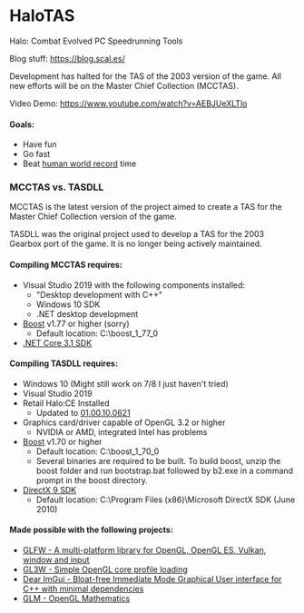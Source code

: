 # HaloTAS
Halo: Combat Evolved PC Speedrunning Tools

Blog stuff: https://blog.scal.es/

Development has halted for the TAS of the 2003 version of the game. All new efforts will be on the Master Chief Collection (MCCTAS).

Video Demo: https://www.youtube.com/watch?v=AEBJUeXLTlo

#### Goals:
- Have fun
- Go fast
- Beat [human world record](https://haloruns.com/records/solo/hce) time

### MCCTAS vs. TASDLL

MCCTAS is the latest version of the project aimed to create a TAS for the Master Chief Collection version of the game.

TASDLL was the original project used to develop a TAS for the 2003 Gearbox port of the game. It is no longer being actively maintained.

#### Compiling MCCTAS requires:
- Visual Studio 2019 with the following components installed:
  - "Desktop development with C++"
  - Windows 10 SDK
  - .NET desktop development
- [Boost](https://www.boost.org/users/download/) v1.77 or higher (sorry)
  - Default location: C:\boost_1_77_0
- [.NET Core 3.1 SDK](https://dotnet.microsoft.com/download/dotnet-core/3.1)

#### Compiling TASDLL requires:
- Windows 10 (Might still work on 7/8 I just haven't tried)
- Visual Studio 2019
- Retail Halo:CE Installed
    - Updated to [01.00.10.0621](http://halo.bungie.net/images/games/halopc/patch/110/halopc-patch-1.0.10.exe)
- Graphics card/driver capable of OpenGL 3.2 or higher
    - NVIDIA or AMD, integrated Intel has problems
- [Boost](https://www.boost.org/users/download/) v1.70 or higher
    - Default location: C:\boost_1_70_0
	- Several binaries are required to be built. To build boost, unzip the boost folder and run bootstrap.bat followed by b2.exe in a command prompt in the boost directory.
- [DirectX 9 SDK](https://www.microsoft.com/en-us/download/details.aspx?id=6812)
	- Default location: C:\Program Files (x86)\Microsoft DirectX SDK (June 2010)

#### Made possible with the following projects:

- [GLFW - A multi-platform library for OpenGL, OpenGL ES, Vulkan, window and input ][glfw]
- [GL3W - Simple OpenGL core profile loading][gl3w]
- [Dear ImGui - Bloat-free Immediate Mode Graphical User interface for C++ with minimal dependencies][imgui]
- [GLM - OpenGL Mathematics][glm]

 [glfw]: <https://github.com/glfw/glfw>
 [gl3w]: <https://github.com/skaslev/gl3w>
 [imgui]: <https://github.com/ocornut/imgui>
 [glm]: <https://github.com/g-truc/glm>
